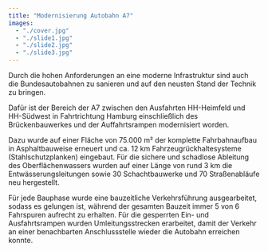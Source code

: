 ```yaml
---
title: "Modernisierung Autobahn A7"
images:
  - "./cover.jpg"
  - "./slide1.jpg"
  - "./slide2.jpg"
  - "./slide3.jpg"
---
```


Durch die hohen Anforderungen an eine moderne Infrastruktur sind auch die
Bundesautobahnen zu sanieren und auf den neusten Stand der Technik zu
bringen.

Dafür ist der Bereich der A7 zwischen den Ausfahrten
HH-Heimfeld und HH-Südwest in Fahrtrichtung Hamburg einschließlich des
Brückenbauwerkes und der Auffahrtsrampen modernisiert worden.

Dazu wurde auf einer Fläche von 75.000 m² der komplette Fahrbahnaufbau in
Asphaltbauweise erneuert und ca. 12 km Fahrzeugrückhaltesysteme
(Stahlschutzplanken) eingebaut. Für die sichere und schadlose Ableitung
des Oberflächenwassers wurden auf einer Länge von rund 3 km die
Entwässerungsleitungen sowie 30 Schachtbauwerke und 70 Straßenabläufe
neu hergestellt.

Für jede Bauphase wurde eine bauzeitliche
Verkehrsführung ausgearbeitet, sodass es gelungen ist, während der
gesamten Bauzeit immer 5 von 6 Fahrspuren aufrecht zu erhalten. Für die
gesperrten Ein- und Ausfahrtsrampen wurden Umleitungsstrecken
erarbeitet, damit der Verkehr an einer benachbarten Anschlussstelle
wieder die Autobahn erreichen konnte.
